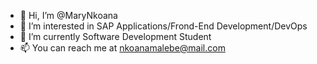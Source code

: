 - 👋 Hi, I’m @MaryNkoana
- 👀 I’m interested in SAP Applications/Frond-End Development/DevOps
- 🌱 I’m currently Software Development Student
- 📫 You can reach me at nkoanamalebe@mail.com

<!---
MaryNkoana01/MaryNkoana01 is a ✨ special ✨ repository because its `README.md` (this file) appears on your GitHub profile.
You can click the Preview link to take a look at your changes.
--->
